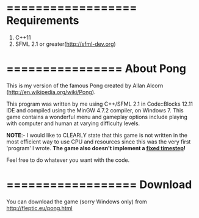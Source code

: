 ==================
   Requirements
==================

1. C++11
2. SFML 2.1 or greater(http://sfml-dev.org)


================
   About Pong
================


This is my version of the famous Pong created by Allan Alcorn (http://en.wikipedia.org/wiki/Pong).

This program was written by me using C++/SFML 2.1 in Code::Blocks 12.11 IDE and compiled using the MinGW 4.7.2 compiler, on Windows 7. This game contains a wonderful menu and gameplay options include playing with computer and human at varying difficulty levels.

**NOTE**:-
I would like to CLEARLY state that this game is not written in the most efficient way to use CPU and resources since this was the very first 'program' I wrote. **The game also doesn't implement a [fixed timestep][1]!**

Feel free to do whatever you want with the code.


==================
   Download
==================

You can download the game (sorry Windows only) from http://fleptic.eu/pong.html

[1]: http://gafferongames.com/game-physics/fix-your-timestep/ "fixed timestep"
